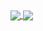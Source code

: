 <a href="https://github-readme-stats.vercel.app/api?username=luisfelpe&show_icons=true&theme=dark">
  <img align="center" src="https://github-readme-stats.vercel.app/api?username=luisfelpe&show_icons=true&theme=dark" />
</a>
<a href="https://github-readme-stats.vercel.app/api/top-langs/?username=anuraghazra&layout=compact&theme=dark&snow&icon=true)](https://github.com/luisfelpe/github-readme-stats)">
  <img align="center" src="https://github-readme-stats.vercel.app/api/top-langs/?username=anuraghazra&layout=compact&theme=dark&snow&icon=true)](https://github.com/luisfelpe/github-readme-stats)" />
</a>
